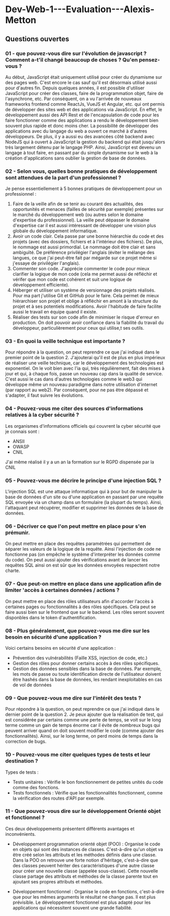 # Dev-Web-1---Evaluation---Alexis-Metton

## Questions ouvertes

### 01 - que pouvez-vous dire sur l'évolution de javascript ? Comment a-t'il changé beaucoup de choses ? Qu'en pensez-vous ?

Au début, JavaScript était uniquement utilisé pour créer du dynamisme sur des pages web. C'est encore le cas sauf qu'il est désormais utilisé aussi pour d'autres fin. Depuis quelques années, il est possible d'utiliser JavaScript pour créer des classes, faire de la programmation objet, faire de l'asynchrone, etc. Par conséquent, on a vu l'arrivée de nouveaux frameworks frontend comme ReactJs, VueJS et Angular, etc. qui ont permis de développer des sites web et des applications via JavaScript. En effet, le développement aussi des API Rest et de l'encapsulation de code pour les faire fonctionner comme des applications a rendu le développement bien souvent plus rapide et donc moins cher. La possibilité de développer des applications avec du langage du web a ouvert ce marché à d'autres développeurs. De plus, il y a aussi eu des avancées côté backend avec NodeJS qui à ouvert à JavaScript la gestion du backend qui était jusqu'alors très largement détenu par le langage PHP. Ainsi, JavaScript est devenu un langage à tout faire, en passant par du simple dynamisme sur le web à la création d'applications sans oublier la gestion de base de données.

### 02 - Selon vous, quelles bonne pratiques de développement sont attendues de la part d'un professionnel ?

Je pense essentiellement à 5 bonnes pratiques de développement pour un professionnel :
1. Faire de la veille afin de se tenir au courant des actualités, des opportunités et menaces (failles de sécurité par exemple) présentes sur le marché du développement web (ou autres selon le domaine d'expertise du professionnel). La veille peut dépasser le domaine d'expertise car il est aussi intéressant de développer une vision plus globale du développement informatique.
2. Avoir un code clair. Cela passe par une bonne hiérarchie du code et des projets (avec des dossiers, fichiers et à l'intérieur des fichiers). De plus, le nommage est aussi primordial. Le nommage doit être clair et sans ambiguïté. De préférence privilégier l'anglais (éviter le mélange des langues, ce que j'ai peut-être fait par mégarde sur ce projet même si j'essaye de privilégier l'anglais).
3. Commenter son code. J'apprécie commenter le code pour mieux clarifier la logique de mon code (cela me permet aussi de réfléchir et vérifer que mon code est cohérent et suit une logique de développement efficiente).
4. Héberger et utiliser un système de versionnage des projets réalisés. Pour ma part j'utilise Git et GitHub pour le faire. Cela permet de mieux hiérarchiser son projet et oblige à réfléchir en amont à la structure du projet et à ses potentiels modifications. Avoir l'habitude de faire facilite aussi le travail en équipe quand il existe.
5. Réaliser des tests sur son code afin de minimiser le risque d'erreur en production. On doit pouvoir avoir confiance dans la fiabilité du travail du développeur, particulièrement pour ceux qui utilise,t ses outils.

### 03 - En quoi la veille technique est importante ?

Pour répondre à la question, on peut reprendre ce que j'ai indiqué dans le premier point de la question 2. J'ajouterai qu'il est de plus en plus impérieux de réaliser une veille technique, car le développement des technologies est exponentiel. On le voit bien avec l'ia qui, très régulièrement, fait des mises à jour et qui, à chaque fois, passe un nouveau cap dans la qualité de service. C'est aussi le cas dans d'autres technologies comme le web3 qui développe même un nouveau paradigme dans notre utilisation d'internet (par rapport au web2). Par conséquent, pour ne pas être dépassé et s'adapter, il faut suivre les évolutions.

### 04 - Pouvez-vous me citer des sources d'informations relatives à la cyber sécurité ?

Les organismes d'informations officiels qui couvrent la cyber sécurité que je connais sont :
- ANSII
- OWASP
- CNIL

J'ai même réalisé il y a un an la formation sur le RGPD dispensée par la CNIL

### 05 - Pouvez-vous me décrire le principe d'une injection SQL ?

L'injection SQL est une attaque informatique qui à pour but de manipuler la base de données d'un site ou d'une application en passant par une requête SQL envoyée via un champ dans un formulaire (la plupart du temps). Ainsi, l'attaquant peut récupérer, modifier et supprimer les données de la base de données.

### 06 - Décriver ce que l'on peut mettre en place pour s'en prémunir.

On peut mettre en place des requêtes paramétrées qui permettent de séparer les valeurs de la logique de la requête. Ainsi l'injection de code ne fonctionne pas (on empêche le système d'interpréter les données comme du code). On peut aussi ajouter des vérifications avant de lancer les requêtes SQL ainsi on est sûr que les données envoyées respectent notre charte.

### 07 - Que peut-on mettre en place dans une application afin de limiter 'accès à certaines données / actions ?

On peut mettre en place des rôles utilisateurs afin d'accorder l'accès à certaines pages ou fonctionnalités à des rôles spécifiques. Cela peut se faire aussi bien sur le frontend que sur le backend. Les rôles seront souvent disponbles dans le token d'authentification.

### 08 - Plus généralement, que pouvez-vous me dire sur les besoin en sécurité d'une application ?

Voici certains besoins en sécurité d'une application :
- Prévention des vulnérabilités (Faille XSS, injection de code, etc.)
- Gestion des rôles pour donner certains accès à des rôles spécifiques.
- Gestion des données sensibles dans la base de données. Par exemple, les mots de passe ou toute identification directe de l'utilisateur doivent être hashés dans la base de données, les rendant inexploitables en cas de vol de données

### 09 - Que pouvez-vous me dire sur l'intérêt des tests ?

Pour répondre à la question, on peut reprendre ce que j'ai indiqué dans le dernier point de la question 2. Je peux ajouter que la réalisation de test, qui est considérée par certains comme une perte de temps, se voit sur le long terme comme un gain de temps énorme car il évite de nombreux bugs qui peuvent arriver quand on doit souvent modifier le code (comme ajouter des fonctionnalités). Ainsi, sur le long terme, on perd moins de temps dans la correction de bugs. 

### 10 - Pouvez-vous me citer quelques types de tests et leur destination ?

Types de tests : 
- Tests unitaires : Vérifie le bon fonctionnement de petites unités du code comme des fonctions.
- Tests fonctionnels : Vérifie que les fonctionnalités fonctionnent, comme la vérification des routes d'API par exemple.

### 11 - Que pouvez-vous dire sur le développement Orienté objet et fonctionnel ?

Ces deux développements présentent différents avantages et inconvénients.

- Développement programmation orienté objet (POO) : Organise le code en objets qui sont des instances de classes. C'est-à-dire qu'un objet va être créé selon les attributs et les méthodes définis dans une classe. Dans la POO on retrouve une forte notion d'héritage, c'est-à-dire que des classes peuvent hériter des caractéristiques d'une autre classe pour créer une nouvelle classe (appelée sous-classe). Cette nouvelle classe partage des attributs et méthodes de la classe parente tout en ajoutant ses propres attributs et méthodes.

- Développement fonctionnel : Organise le code en fonctions, c'est-à-dire que pour les mêmes arguments le résultat ne change pas. Il est plus prévisible. Le développement fonctionnel est plus adapté pour les applications qui nécessitent souvent une grande fiabilité.